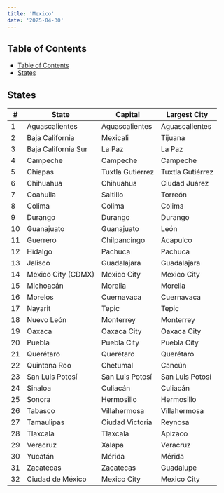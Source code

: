 ```yaml
---
title: 'Mexico'
date: '2025-04-30'
---
```


## Table of Contents

- [Table of Contents](#table-of-contents)
- [States](#states)

## States

| #   | State               | Capital          | Largest City     |
| --- | ------------------- | ---------------- | ---------------- |
| 1   | Aguascalientes      | Aguascalientes   | Aguascalientes   |
| 2   | Baja California     | Mexicali         | Tijuana          |
| 3   | Baja California Sur | La Paz           | La Paz           |
| 4   | Campeche            | Campeche         | Campeche         |
| 5   | Chiapas             | Tuxtla Gutiérrez | Tuxtla Gutiérrez |
| 6   | Chihuahua           | Chihuahua        | Ciudad Juárez    |
| 7   | Coahuila            | Saltillo         | Torreón          |
| 8   | Colima              | Colima           | Colima           |
| 9   | Durango             | Durango          | Durango          |
| 10  | Guanajuato          | Guanajuato       | León             |
| 11  | Guerrero            | Chilpancingo     | Acapulco         |
| 12  | Hidalgo             | Pachuca          | Pachuca          |
| 13  | Jalisco             | Guadalajara      | Guadalajara      |
| 14  | Mexico City (CDMX)  | Mexico City      | Mexico City      |
| 15  | Michoacán           | Morelia          | Morelia          |
| 16  | Morelos             | Cuernavaca       | Cuernavaca       |
| 17  | Nayarit             | Tepic            | Tepic            |
| 18  | Nuevo León          | Monterrey        | Monterrey        |
| 19  | Oaxaca              | Oaxaca City      | Oaxaca City      |
| 20  | Puebla              | Puebla City      | Puebla City      |
| 21  | Querétaro           | Querétaro        | Querétaro        |
| 22  | Quintana Roo        | Chetumal         | Cancún           |
| 23  | San Luis Potosí     | San Luis Potosí  | San Luis Potosí  |
| 24  | Sinaloa             | Culiacán         | Culiacán         |
| 25  | Sonora              | Hermosillo       | Hermosillo       |
| 26  | Tabasco             | Villahermosa     | Villahermosa     |
| 27  | Tamaulipas          | Ciudad Victoria  | Reynosa          |
| 28  | Tlaxcala            | Tlaxcala         | Apizaco          |
| 29  | Veracruz            | Xalapa           | Veracruz         |
| 30  | Yucatán             | Mérida           | Mérida           |
| 31  | Zacatecas           | Zacatecas        | Guadalupe        |
| 32  | Ciudad de México    | Mexico City      | Mexico City      |
